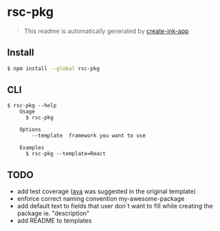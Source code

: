 # rsc-pkg

> This readme is automatically generated by [create-ink-app](https://github.com/vadimdemedes/create-ink-app)

## Install

```bash
$ npm install --global rsc-pkg
```

## CLI

```
$ rsc-pkg --help
	Usage
	  $ rsc-pkg

	Options
		--template  framework you want to use

	Examples
	  $ rsc-pkg --template=React
```


## TODO

- add test coverage ([ava](https://github.com/avajs/ava) was suggested in the original template)
- enforce correct naming convention my-awesome-package
- add default text to fields that user don`t want to fill while creating the package ie. "description"
- add README to templates
